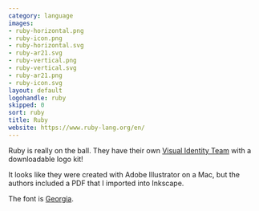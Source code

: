 ```yaml
---
category: language
images:
- ruby-horizontal.png
- ruby-icon.png
- ruby-horizontal.svg
- ruby-ar21.svg
- ruby-vertical.png
- ruby-vertical.svg
- ruby-ar21.png
- ruby-icon.svg
layout: default
logohandle: ruby
skipped: 0
sort: ruby
title: Ruby
website: https://www.ruby-lang.org/en/
---
```


Ruby is really on the ball.  They have their own [Visual Identity Team](http://rubyidentity.org/) with a downloadable logo kit!

It looks like they were created with Adobe Illustrator on a Mac, but the authors included a PDF that I imported into Inkscape.

The font is [Georgia](http://www.myfonts.com/fonts/ascender/georgia/regular/?refby=hackerlogos).
